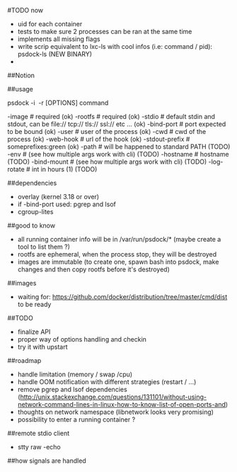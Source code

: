 

#TODO now
- uid for each container
- tests to make sure 2 processes can be ran at the same time
- implements all missing flags
- write scrip equivalent to lxc-ls with cool infos (i.e: command / pid): psdock-ls (NEW BINARY)
-

##Notion

##usage

psdock -i <image> -r <rootfs> [OPTIONS] command

-image            # required (ok)
-rootfs           # required (ok)
-stdio            # default stdin and stdout, can be file:// tcp:// tls:// ssl:// etc ... (ok)
-bind-port        # port expected to be bound (ok)
-user             # user of the process (ok)
-cwd              # cwd of the process (ok)
-web-hook         # url of the hook (ok)
-stdout-prefix    # someprefixes:green (ok)
-path             # will be happened to standard PATH (TODO)
-env              # (see how multiple args work with cli) (TODO)
-hostname         # hostname (TODO)
-bind-mount       # (see how multiple args work with cli) (TODO)
-log-rotate       # int in hours (1) (TODO)

##dependencies

- overlay (kernel 3.18 or over)
- if -bind-port used: pgrep and lsof
- cgroup-lites

##good to know

- all running container info will be in /var/run/psdock/* (maybe create a tool to list them ?)
- rootfs are ephemeral, when the process stop, they will be destroyed
- images are immutable (to create one, spawn bash into psdock, make changes and then copy rootfs before it's destroyed)

##images

- waiting for: https://github.com/docker/distribution/tree/master/cmd/dist to be ready

##TODO

- finalize API
- proper way of options handling and checkin
- try it with upstart

##roadmap

- handle limitation (memory / swap /cpu)
- handle OOM notification with different strategies (restart / ...)
- remove pgrep and lsof dependencies (http://unix.stackexchange.com/questions/131101/without-using-network-command-lines-in-linux-how-to-know-list-of-open-ports-and)
- thoughts on network namespace (libnetwork looks very promising)
- possibility to enter a running container ?


##remote stdio client

- stty raw -echo

##how signals are handled
